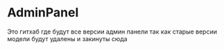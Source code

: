 # AdminPanel


Это гитхаб где будут все версии админ панели
так как старые версии модели будут удалены и закинуты сюда
